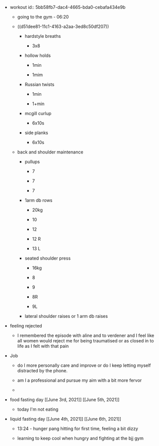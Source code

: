 - workout
id:: 5bb58fb7-dac4-4665-bda0-cebafa434e9b
	 - going to the gym - 06:20

	 - ((d51dee81-11c1-4163-a2aa-3ed8c50df207))
		 - hardstyle breaths
			 - 3x8

		 - hollow holds
			 - 1min

			 - 1mim

		 - Russian twists
			 - 1min

			 - 1+min

		 - mcgill curlup
			 - 6x10s

		 - side planks
			 - 6x10s

	 - back and shoulder maintenance 
		 - pullups
			 - 7

			 - 7

			 - 7

		 - 1arm db rows
			 - 20kg 

			 - 10

			 - 12

			 - 12 R

			 - 13 L

		 - seated shoulder press
			 - 16kg

			 - 8

			 - 9

			 - 8R

			 - 9L

		 - lateral shoulder raises or 1 arm db raises

- feeling rejected
	 - I remembered the episode with aline and to verdener and I feel like all women would reject me for being traumatised or as closed in to life as I felt with that pain

- Job
	 - do I more personally care and improve or do I keep letting myself distracted by the phone. 

	 - am I a professional and pursue my aim with a bit more fervor

	 - 

- food fasting day [[June 3rd, 2021]] [[June 5th, 2021]]
	 - today I'm not eating

- liquid fasting day [[June 4th, 2021]] [[June 6th, 2021]]
	 - 13:24 - hunger pang hitting for first time, feeling a bit dizzy

	 - learning to keep cool when hungry and fighting at the bjj gym

